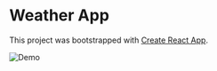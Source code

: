 # Weather App

This project was bootstrapped with [Create React App](https://github.com/facebook/create-react-app).

![Demo](https://i.imgur.com/MA2iffx.png)
